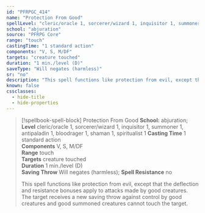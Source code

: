 ```yaml
---
id: "PFRPGC_414"
name: "Protection From Good"
spellLevel: "cleric/oracle 1, sorcerer/wizard 1, inquisitor 1, summoner 1, antipaladin 1, bloodrager 1, shaman 1, spiritualist 1"
school: "abjuration"
source: "PFRPG Core"
range: "touch"
castingTime: "1 standard action"
components: "V, S, M/DF"
targets: "creature touched"
duration: "1 min./level (D)"
saveType: "Will negates (harmless)"
sr: "no"
description: "This spell functions like protection from evil, except that the deflection and resistance bonuses apply to attacks made by good creatures. The target receives a new saving throw against control by good creatures and good summoned creatures cannot touch the target."
known: false
cssclasses:
  - hide-title
  - hide-properties
---
```


> [!spellbook-spell-block] Protection From Good
> **School:** abjuration; **Level** cleric/oracle 1, sorcerer/wizard 1, inquisitor 1, summoner 1, antipaladin 1, bloodrager 1, shaman 1, spiritualist 1
> **Casting Time** 1 standard action  
> **Components** V, S, M/DF  
> **Range** touch  
> **Targets** creature touched  
> **Duration** 1 min./level (D)  
> **Saving Throw** Will negates (harmless); **Spell Resistance** no
> 
> This spell functions like protection from evil, except that the deflection and resistance bonuses apply to attacks made by good creatures. The target receives a new saving throw against control by good creatures and good summoned creatures cannot touch the target.